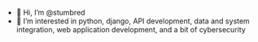 - 👋 Hi, I’m @stumbred
- 👀 I’m interested in python, django, API development, data and system integration, web application development, and a bit of cybersecurity
<!---
- 🌱 I’m currently learning ...
- 💞️ I’m looking to collaborate on ...
- 📫 How to reach me ...
--->
<!---
stumbred/stumbred is a ✨ special ✨ repository because its `README.md` (this file) appears on your GitHub profile.
You can click the Preview link to take a look at your changes.
--->
